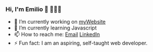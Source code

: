 ### Hi, I'm Emilio 👋 👨🏾‍💻

- 🔭 I’m currently working on [myWebsite](https://github.com/emserna19/myWebsite.git)
- 🌱 I’m currently learning Javascript
- 📫 How to reach me: <a href="emserna19@gmail.com">Email<a/> <a href="https://www.linkedin.com/in/emserna/">LinkedIn<a/>
- ⚡ Fun fact: I am an aspiring, self-taught web developer.
